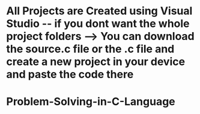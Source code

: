 # All Projects are Created using Visual Studio -- if you dont want the whole project folders --> You can download the source.c file or the <whatever the name is>.c file and create a new project in your device and paste the code there
  
# Problem-Solving-in-C-Language
